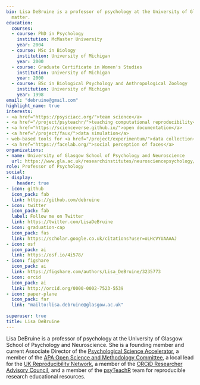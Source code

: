 ```yaml
---
bio: Lisa DeBruine is a professor of psychology at the University of Glasgow. Her substantive research is on the social perception of faces and kinship. Her meta-science interests include team science (especially the Psychological Science Accelerator), open documentation, data simulation, web-based tools for data collection and stimulus generation, and teaching computational reproducibility.
  matter.
education:
  courses:
  - course: PhD in Psychology
    institution: McMaster University
    year: 2004
  - course: MSc in Biology
    institution: University of Michigan
    year: 2000
  - course: Graduate Certificate in Women's Studies
    institution: University of Michigan
    year: 2000
  - course: BSc in Biological Psychology and Anthropological Zoology
    institution: University of Michigan
    year: 1998
email: "debruine@gmail.com"
highlight_name: true
interests:
- <a href="https://psysciacc.org/">team science</a>
- <a href="/project/psyteachr/">teaching computational reproducibility</a>
- <a href="https://scienceverse.github.io/">open documentation</a>
- <a href="/project/faux/">data simulation</a>
- web-based tools for <a href="/project/experimentum/">data collection</a> and <a href="/project/webmorph/">stimulus generation</a>
- <a href="https://facelab.org/">social perception of faces</a>
organizations:
- name: University of Glasgow School of Psychology and Neuroscience
  url: https://www.gla.ac.uk/researchinstitutes/neurosciencepsychology/
role: Professor of Psychology
social:
- display:
    header: true
- icon: github
  icon_pack: fab
  link: https://github.com/debruine
- icon: twitter
  icon_pack: fab
  label: Follow me on Twitter
  link: https://twitter.com/LisaDeBruine
- icon: graduation-cap
  icon_pack: fas
  link: https://scholar.google.co.uk/citations?user=oLHcVYUAAAAJ
- icon: osf
  icon_pack: ai
  link: https://osf.io/4i578/
- icon: figshare
  icon_pack: ai
  link: https://figshare.com/authors/Lisa_DeBruine/3235773
- icon: orcid
  icon_pack: ai
  link: http://orcid.org/0000-0002-7523-5539
- icon: paper-plane
  icon_pack: far
  link: "mailto:lisa.debruine@glasgow.ac.uk"
  
superuser: true
title: Lisa DeBruine
---
```


Lisa DeBruine is a professor of psychology at the University of Glasgow School of Psychology and Neuroscience. She is a founding member and current Associate Director of the <a href="https://psysciacc.org/">Psychological Science Accelerator</a>, a member of the <a href="https://www.apa.org/pubs/journals/resources/open-science">APA Open Science and Methodology Committee</a>, a local lead for the <a href="https://www.ukrn.org/">UK Reproducibility Network</a>, a member of the <a href="https://orcid.org/">ORCiD Researcher Advisory Council</a>, and a member of the <a href="https://psyteachr.github.io/">psyTeachR</a> team for reproducible research educational resources.

